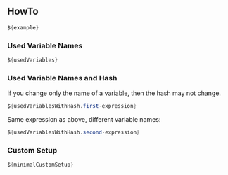 ## HowTo

```java
${example}
```

### Used Variable Names

```java
${usedVariables}
```

### Used Variable Names and Hash

If you change only the name of a variable, then the hash may not change.

```java
${usedVariablesWithHash.first-expression}
```

Same expression as above, different variable names:                                                    

```java
${usedVariablesWithHash.second-expression}
```

### Custom Setup

```java
${minimalCustomSetup}
```
